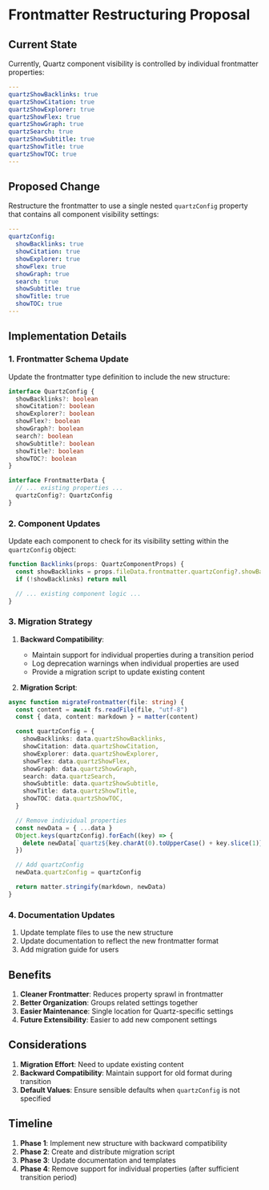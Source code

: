 # Frontmatter Restructuring Proposal

## Current State

Currently, Quartz component visibility is controlled by individual frontmatter properties:

```yaml
---
quartzShowBacklinks: true
quartzShowCitation: true
quartzShowExplorer: true
quartzShowFlex: true
quartzShowGraph: true
quartzSearch: true
quartzShowSubtitle: true
quartzShowTitle: true
quartzShowTOC: true
---
```

## Proposed Change

Restructure the frontmatter to use a single nested `quartzConfig` property that contains all component visibility settings:

```yaml
---
quartzConfig:
  showBacklinks: true
  showCitation: true
  showExplorer: true
  showFlex: true
  showGraph: true
  search: true
  showSubtitle: true
  showTitle: true
  showTOC: true
---
```

## Implementation Details

### 1. Frontmatter Schema Update

Update the frontmatter type definition to include the new structure:

```typescript
interface QuartzConfig {
  showBacklinks?: boolean
  showCitation?: boolean
  showExplorer?: boolean
  showFlex?: boolean
  showGraph?: boolean
  search?: boolean
  showSubtitle?: boolean
  showTitle?: boolean
  showTOC?: boolean
}

interface FrontmatterData {
  // ... existing properties ...
  quartzConfig?: QuartzConfig
}
```

### 2. Component Updates

Update each component to check for its visibility setting within the `quartzConfig` object:

```typescript
function Backlinks(props: QuartzComponentProps) {
  const showBacklinks = props.fileData.frontmatter.quartzConfig?.showBacklinks ?? true
  if (!showBacklinks) return null

  // ... existing component logic ...
}
```

### 3. Migration Strategy

1. **Backward Compatibility**:

   - Maintain support for individual properties during a transition period
   - Log deprecation warnings when individual properties are used
   - Provide a migration script to update existing content

2. **Migration Script**:

```typescript
async function migrateFrontmatter(file: string) {
  const content = await fs.readFile(file, "utf-8")
  const { data, content: markdown } = matter(content)

  const quartzConfig = {
    showBacklinks: data.quartzShowBacklinks,
    showCitation: data.quartzShowCitation,
    showExplorer: data.quartzShowExplorer,
    showFlex: data.quartzShowFlex,
    showGraph: data.quartzShowGraph,
    search: data.quartzSearch,
    showSubtitle: data.quartzShowSubtitle,
    showTitle: data.quartzShowTitle,
    showTOC: data.quartzShowTOC,
  }

  // Remove individual properties
  const newData = { ...data }
  Object.keys(quartzConfig).forEach((key) => {
    delete newData[`quartz${key.charAt(0).toUpperCase() + key.slice(1)}`]
  })

  // Add quartzConfig
  newData.quartzConfig = quartzConfig

  return matter.stringify(markdown, newData)
}
```

### 4. Documentation Updates

1. Update template files to use the new structure
2. Update documentation to reflect the new frontmatter format
3. Add migration guide for users

## Benefits

1. **Cleaner Frontmatter**: Reduces property sprawl in frontmatter
2. **Better Organization**: Groups related settings together
3. **Easier Maintenance**: Single location for Quartz-specific settings
4. **Future Extensibility**: Easier to add new component settings

## Considerations

1. **Migration Effort**: Need to update existing content
2. **Backward Compatibility**: Maintain support for old format during transition
3. **Default Values**: Ensure sensible defaults when `quartzConfig` is not specified

## Timeline

1. **Phase 1**: Implement new structure with backward compatibility
2. **Phase 2**: Create and distribute migration script
3. **Phase 3**: Update documentation and templates
4. **Phase 4**: Remove support for individual properties (after sufficient transition period)
